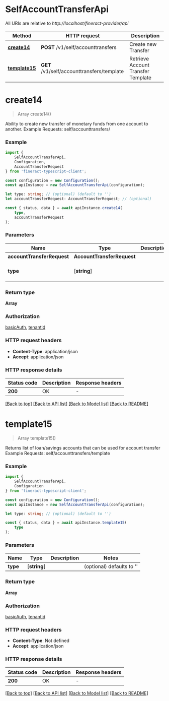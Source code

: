 # SelfAccountTransferApi

All URIs are relative to *http://localhost/fineract-provider/api*

|Method | HTTP request | Description|
|------------- | ------------- | -------------|
|[**create14**](#create14) | **POST** /v1/self/accounttransfers | Create new Transfer|
|[**template15**](#template15) | **GET** /v1/self/accounttransfers/template | Retrieve Account Transfer Template|

# **create14**
> Array<PostNewTransferResponse> create14()

Ability to create new transfer of monetary funds from one account to another.   Example Requests:   self/accounttransfers/ 

### Example

```typescript
import {
    SelfAccountTransferApi,
    Configuration,
    AccountTransferRequest
} from 'fineract-typescript-client';

const configuration = new Configuration();
const apiInstance = new SelfAccountTransferApi(configuration);

let type: string; // (optional) (default to '')
let accountTransferRequest: AccountTransferRequest; // (optional)

const { status, data } = await apiInstance.create14(
    type,
    accountTransferRequest
);
```

### Parameters

|Name | Type | Description  | Notes|
|------------- | ------------- | ------------- | -------------|
| **accountTransferRequest** | **AccountTransferRequest**|  | |
| **type** | [**string**] |  | (optional) defaults to ''|


### Return type

**Array<PostNewTransferResponse>**

### Authorization

[basicAuth](../README.md#basicAuth), [tenantid](../README.md#tenantid)

### HTTP request headers

 - **Content-Type**: application/json
 - **Accept**: application/json


### HTTP response details
| Status code | Description | Response headers |
|-------------|-------------|------------------|
|**200** | OK |  -  |

[[Back to top]](#) [[Back to API list]](../README.md#documentation-for-api-endpoints) [[Back to Model list]](../README.md#documentation-for-models) [[Back to README]](../README.md)

# **template15**
> Array<GetAccountTransferTemplateResponse> template15()

Returns list of loan/savings accounts that can be used for account transfer   Example Requests:  self/accounttransfers/template 

### Example

```typescript
import {
    SelfAccountTransferApi,
    Configuration
} from 'fineract-typescript-client';

const configuration = new Configuration();
const apiInstance = new SelfAccountTransferApi(configuration);

let type: string; // (optional) (default to '')

const { status, data } = await apiInstance.template15(
    type
);
```

### Parameters

|Name | Type | Description  | Notes|
|------------- | ------------- | ------------- | -------------|
| **type** | [**string**] |  | (optional) defaults to ''|


### Return type

**Array<GetAccountTransferTemplateResponse>**

### Authorization

[basicAuth](../README.md#basicAuth), [tenantid](../README.md#tenantid)

### HTTP request headers

 - **Content-Type**: Not defined
 - **Accept**: application/json


### HTTP response details
| Status code | Description | Response headers |
|-------------|-------------|------------------|
|**200** | OK |  -  |

[[Back to top]](#) [[Back to API list]](../README.md#documentation-for-api-endpoints) [[Back to Model list]](../README.md#documentation-for-models) [[Back to README]](../README.md)

